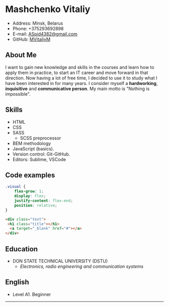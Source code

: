 # Mashchenko Vitaliy
* Address: Minsk, Belarus
* Phone: +375293692898
* E-mail: ASpid4382@gmail.com
* GitHub: [MVitaliyM](https://github.com/MVitaliyM)


## About Me
I want to gain new knowledge and skills in the courses and learn how to apply them in practice, to start an IT career
and move forward in that direction. Now having a lot of free time, I decided to use it to study what I have been interested in for many years.
I consider myself a __hardworking__, **inquisitive** and **communicative person**. My main motto is "Nothing is impossible".

## Skills
* HTML
* CSS 
* SASS
  * SCSS preprocessor
*  BEM methodology
* JavaScript (basics).
* Version control: Git-GitHub.
* Editors: Sublime, VSCode

## Code examples
```css
.visual {
	flex-grow: 1;
	display: flex;
	justify-content: flex-end;
	position: relative;
}
```
```html
<div class="text">
 <h1 class="title"></h1>
  <a target="_blank" href="#"></a>
</div>

```
## Education
* DON STATE TECHNICAL UNIVERSITY (DSTU)
  * _Electronics, radio engineering and communication systems_

## English
* Level A1. Beginner
***
